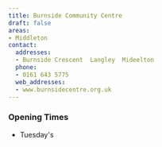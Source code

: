 ```yaml
---
title: Burnside Community Centre
draft: false
areas:
- Middleton
contact:
  addresses:
  - Burnside Crescent  Langley  Mideelton
  phone:
  - 0161 643 5775
  web_addresses:
  - www.burnsidecentre.org.uk
---
```


### Opening Times
* Tuesday's

